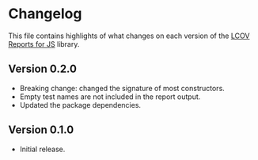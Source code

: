 # Changelog
This file contains highlights of what changes on each version of the [LCOV Reports for JS](https://github.com/cedx/lcov.js) library.

## Version 0.2.0
- Breaking change: changed the signature of most constructors.
- Empty test names are not included in the report output.
- Updated the package dependencies.

## Version 0.1.0
- Initial release.
